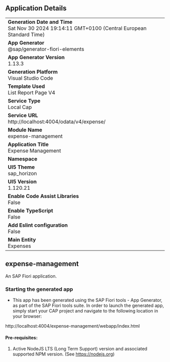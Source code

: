 ## Application Details
|               |
| ------------- |
|**Generation Date and Time**<br>Sat Nov 30 2024 19:14:11 GMT+0100 (Central European Standard Time)|
|**App Generator**<br>@sap/generator-fiori-elements|
|**App Generator Version**<br>1.13.3|
|**Generation Platform**<br>Visual Studio Code|
|**Template Used**<br>List Report Page V4|
|**Service Type**<br>Local Cap|
|**Service URL**<br>http://localhost:4004/odata/v4/expense/
|**Module Name**<br>expense-management|
|**Application Title**<br>Expense Management|
|**Namespace**<br>|
|**UI5 Theme**<br>sap_horizon|
|**UI5 Version**<br>1.120.21|
|**Enable Code Assist Libraries**<br>False|
|**Enable TypeScript**<br>False|
|**Add Eslint configuration**<br>False|
|**Main Entity**<br>Expenses|

## expense-management

An SAP Fiori application.

### Starting the generated app

-   This app has been generated using the SAP Fiori tools - App Generator, as part of the SAP Fiori tools suite.  In order to launch the generated app, simply start your CAP project and navigate to the following location in your browser:

http://localhost:4004/expense-management/webapp/index.html

#### Pre-requisites:

1. Active NodeJS LTS (Long Term Support) version and associated supported NPM version.  (See https://nodejs.org)


